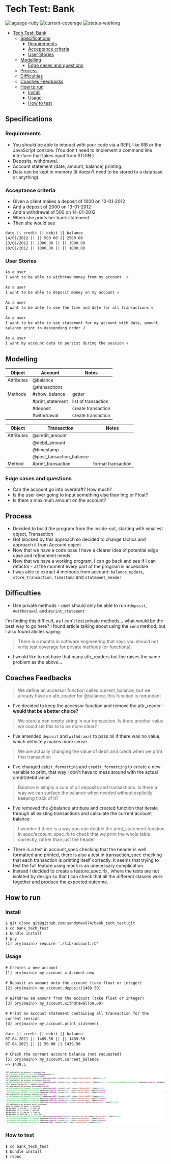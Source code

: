 # Tech Test: Bank 
![laguage-ruby](https://img.shields.io/badge/Language-ruby%202.6.5-red)
![current-coverage](https://img.shields.io/badge/Current%20coverage-97.87%25-brightgreen)
![status-working](https://img.shields.io/badge/Status-working-green)

- [Tech Test: Bank](#tech-test-bank)
  - [Specifications](#specifications)
    - [Requirements](#requirements)
    - [Acceptance criteria](#acceptance-criteria)
    - [User Stories](#user-stories)
  - [Modelling](#modelling)
    - [Edge cases and questions](#edge-cases-and-questions)
  - [Process](#process)
  - [Difficulties](#difficulties)
  - [Coaches Feedbacks](#coaches-feedbacks)
  - [How to run](#how-to-run)
    - [Install](#install)
    - [Usage](#usage)
    - [How to test](#how-to-test)

## Specifications

### Requirements

* You should be able to interact with your code via a REPL like IRB or the JavaScript console. (You don't need to implement a command line interface that takes input from STDIN.)
* Deposits, withdrawal.
* Account statement (date, amount, balance) printing.
* Data can be kept in memory (it doesn't need to be stored to a database or anything).

### Acceptance criteria

* Given a client makes a deposit of 1000 on 10-01-2012
* And a deposit of 2000 on 13-01-2012
* And a withdrawal of 500 on 14-01-2012
* When she prints her bank statement
* Then she would see
```
date || credit || debit || balance
14/01/2012 || || 500.00 || 2500.00
13/01/2012 || 2000.00 || || 3000.00
10/01/2012 || 1000.00 || || 1000.00
```

### User Stories

```
As a user
I want to be able to withdraw money from my account  √

As a user
I want to be able to deposit money on my account √

As a user
I want to be able to see the time and date for all transactions √

As a user
I want to be able to see statement for my account with date, amount, balance print in descending order √

As a user
I want my account data to persist during the session √
```

## Modelling 

| Object     | Account          | Notes               |
| ---------- | ---------------- | ------------------- |
| Attributes | @balance         |                     | √
|            | @transactions    |                     | √
| Methods    | #show_balance    | getter              | √
|            | #print_statement | list of transaction | √
|            | #deposit         | create transaction  | √
|            | #withdrawal      | create transaction  | √

| Object     | Transaction              | Notes |
| ---------- | ------------------------ | ----- |
| Attributes | @credit_amount           |       | √
|            | @debit_amount            |       | √
|            | @timestamp               |       | √
|            | @post_tansaction_balance |       | √
| Method     | #print_transaction       | format transaction | √

### Edge cases and questions
* Can the account go into overdraft? How much?
* Is the user ever going to input something else than Intg or Float?
* Is there a maximum amount on the account?

## Process

* Decided to build the program from the inside-out, starting with smallest object, Transaction
* Got blocked by this approach so decided to change tactics and approach it from Account object
* Now that we have a code base I have a clearer idea of potential edge case and refinement needs
* Now that we have a working program, I can go back and see if I can refactor - at the moment every part of the program is accessible
* I was able to extract 4 methods from account: `balance_update`, `store_transaction`, `timestamp` and `statement_header`

## Difficulties

* Use private methods - user should only be able to run `#deposit`, `#withdrawal` and `#print_statement`

I'm finding this difficult, as I can't test private methods... what would be the best way to go here? I found article talking about using the `send` method, but I also found aticles saying: 
> There is a mantra in software engineering that says you should not write test coverage for private methods (or functions).

* I would like to not have that many attr_readers but the raises the same problem as the above...

## Coaches Feedbacks

> We define an accessor function called current_balance, but we already have an attr_reader for @balance, this function is redundant
* I've decided to keep the accessor function and remove the attr_reader - **would that be a better choice?**

> We store a non empty string in our transaction. Is there another value we could set this to to be more clear?
* I've amended `deposit` and `withdrawal` to pass nil if there was no value, which definitely makes more sense

> We are actually changing the value of debit and credit when we print that transaction
* I've changed `debit_formatting` and `credit_formatting` to create a new variable to print, that way I don't have to mess around with the actual credit/debit value

> Balance is simply a sum of all deposits and transactions. Is there a way we can surface the balance when needed without explicitly keeping track of it?
* I've removed the @balance attribute and created function that iterate through all existing transactions and calculate the current account balance

> I wonder if there is a way you can double the print_statement function in spec/account_spec.rb to check that we print the whole table correctly, rather than just the header
* There is a test in account_spec checking that the header is well formatted and printed, there is also a test in transaction_spec checking that each transaction is printing itself correctly. It seems that trying to test the full feature using mock is an unecessary complication. 
* Instead I decided to create a feature_spec.rb , where the tests are not isolated by design so that I can check that all the different classes work together and produce the expected outcome.

## How to run

### Install
```
$ git clone git@github.com:sandyMax974/bank_tech_test.git
$ cd bank_tech_test
$ bundle install
$ pry
[1] pry(main)> require './lib/account.rb'
```

### Usage
```
# Creates a new account
[1] pry(main)> my_account = Account.new

# Deposit an amount onto the account (take float or integer)
[2] pry(main)> my_account.deposit(1489.50)

# Withdraw an amount from the account (take float or integer)
[3] pry(main)> my_account.withdrawal(50.00)

# Print an account statement containing all transaction for the current session 
[4] pry(main)> my_account.print_statement

date || credit || debit || balance
07-04-2021 || 1489.50 || || 1489.50
07-04-2021 || || 50.00 || 1439.50

# Check the current account balance (not requested)
[5] pry(main)> my_account.current_balance
=> 1439.5
```

![programm](https://github.com/sandyMax974/bank_tech_test/blob/main/images/Screenshot%202021-04-08%20at%2015.58.50.png)

### How to test
```
$ cd bank_tech_test
$ bundle install
$ rspec
```
